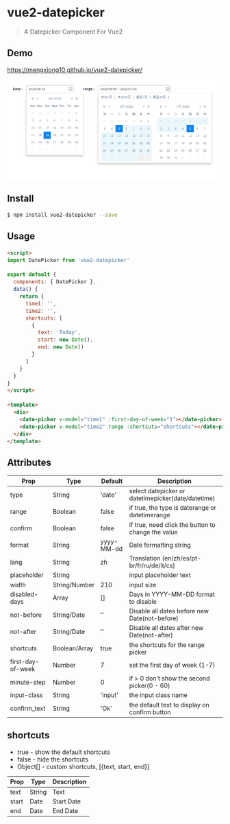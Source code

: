 # vue2-datepicker

> A Datepicker Component For Vue2

## Demo
<https://mengxiong10.github.io/vue2-datepicker/>

![image](https://github.com/mengxiong10/vue2-datepicker/raw/master/screenshot/demo.PNG)

## Install

```bash
$ npm install vue2-datepicker --save
```

## Usage

```html
<script>
import DatePicker from 'vue2-datepicker'

export default {
  components: { DatePicker },
  data() {
    return {
      time1: '',
      time2: '',
      shortcuts: [
        {
          text: 'Today',
          start: new Date(),
          end: new Date()
        }
      ]
    }
  }
}
</script>

<template>
  <div>
    <date-picker v-model="time1" :first-day-of-week="1"></date-picker>
    <date-picker v-model="time2" range :shortcuts="shortcuts"></date-picker>
  </div>
</template>
```
## Attributes

| Prop              | Type          | Default     | Description                                       |
|-------------------|---------------|-------------|---------------------------------------------------|
| type              | String        | 'date'      | select datepicker or datetimepicker(date/datetime)|
| range             | Boolean       | false       | if true, the type is daterange or datetimerange   |
| confirm           | Boolean       | false       | if true, need click the button to change the value|
| format            | String        | yyyy-MM-dd  | Date formatting string                            |
| lang              | String        | zh          | Translation (en/zh/es/pt-br/fr/ru/de/it/cs)                   |
| placeholder       | String        |             | input placeholder text                            |
| width             | String/Number | 210         | input size                                        |
| disabled-days     | Array         | []          | Days in YYYY-MM-DD format to disable              |
| not-before        | String/Date   | ''          | Disable all dates before new Date(not-before)     |
| not-after         | String/Date   | ''          | Disable all dates after new Date(not-after)       |
| shortcuts         | Boolean/Array | true        | the shortcuts for the range picker                |
| first-day-of-week | Number        | 7           | set the first day of week (1-7)                   |
| minute-step       | Number        | 0           | if > 0 don't show the second picker(0 - 60)       |
| input-class       | String        | 'input'     | the input class name                              |
| confirm_text      | String        | 'Ok'        | the default text to display on confirm button     |


## shortcuts
* true -      show the default shortcuts
* false -     hide the shortcuts
* Object[] -  custom shortcuts, [{text, start, end}]

| Prop            | Type          |  Description           |
|-----------------|---------------|------------------------|
| text            | String        | Text                   |
| start           | Date          | Start Date             |
| end             | Date          | End Date               |



